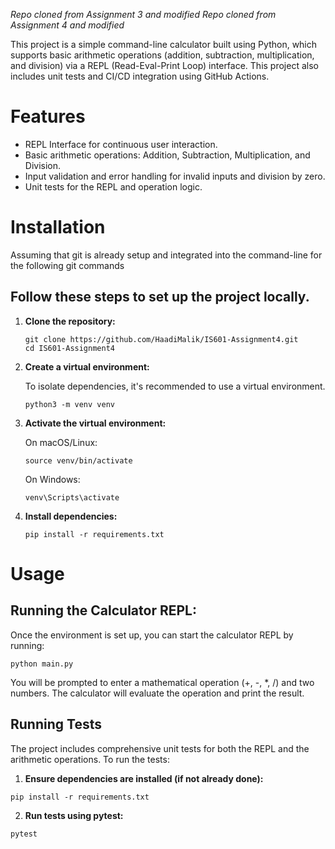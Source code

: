*Repo cloned from Assignment 3 and modified*
*Repo cloned from Assignment 4 and modified*

This project is a simple command-line calculator built using Python, which supports basic arithmetic operations (addition, subtraction, multiplication, and division) via a REPL (Read-Eval-Print Loop) interface. This project also includes unit tests and CI/CD integration using GitHub Actions.

# Features

- REPL Interface for continuous user interaction.
- Basic arithmetic operations: Addition, Subtraction, Multiplication, and Division.
- Input validation and error handling for invalid inputs and division by zero.
- Unit tests for the REPL and operation logic.

# Installation

Assuming that git is already setup and integrated into the command-line for the following git commands

## Follow these steps to set up the project locally.

1.  **Clone the repository:**

    ```
    git clone https://github.com/HaadiMalik/IS601-Assignment4.git
    cd IS601-Assignment4
    ```

2.  **Create a virtual environment:**

    To isolate dependencies, it's recommended to use a virtual environment.

    ```
    python3 -m venv venv
    ```

3.  **Activate the virtual environment:**

    On macOS/Linux:

    ```
    source venv/bin/activate
    ```

    On Windows:

    ```
    venv\Scripts\activate
    ```

4.  **Install dependencies:**

    ```
    pip install -r requirements.txt
    ```

# Usage

## Running the Calculator REPL:

Once the environment is set up, you can start the calculator REPL by running:

```
python main.py
```

You will be prompted to enter a mathematical operation (+, -, \*, /) and two numbers. The calculator will evaluate the operation and print the result.

## Running Tests

The project includes comprehensive unit tests for both the REPL and the arithmetic operations. To run the tests:

1. **Ensure dependencies are installed (if not already done):**

```
pip install -r requirements.txt
```

2. **Run tests using pytest:**

```
pytest
```
